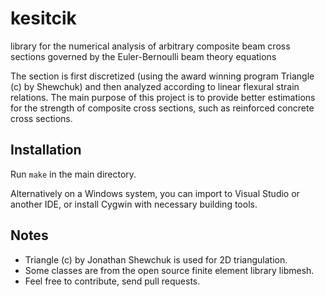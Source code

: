kesitcik
==========
library for the numerical analysis of arbitrary composite beam cross sections
governed by the Euler-Bernoulli beam theory equations

The section is first discretized (using the award winning
program Triangle (c) by Shewchuk) and then analyzed according to
linear flexural strain relations. The main purpose of this project is
to provide better estimations for the strength of composite cross
sections, such as reinforced concrete cross sections.

Installation
------------
Run ``make`` in the main directory.

Alternatively on a Windows system, you can import to Visual Studio or
another IDE, or install Cygwin with necessary building tools.

Notes
-----
* Triangle (c) by Jonathan Shewchuk is used for 2D triangulation.
* Some classes are from the open source finite element library libmesh.
* Feel free to contribute, send pull requests.

